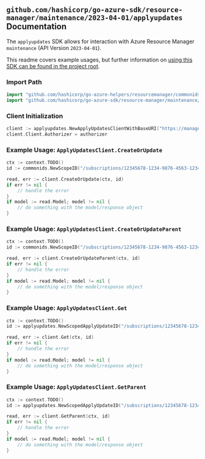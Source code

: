 
## `github.com/hashicorp/go-azure-sdk/resource-manager/maintenance/2023-04-01/applyupdates` Documentation

The `applyupdates` SDK allows for interaction with Azure Resource Manager `maintenance` (API Version `2023-04-01`).

This readme covers example usages, but further information on [using this SDK can be found in the project root](https://github.com/hashicorp/go-azure-sdk/tree/main/docs).

### Import Path

```go
import "github.com/hashicorp/go-azure-helpers/resourcemanager/commonids"
import "github.com/hashicorp/go-azure-sdk/resource-manager/maintenance/2023-04-01/applyupdates"
```


### Client Initialization

```go
client := applyupdates.NewApplyUpdatesClientWithBaseURI("https://management.azure.com")
client.Client.Authorizer = authorizer
```


### Example Usage: `ApplyUpdatesClient.CreateOrUpdate`

```go
ctx := context.TODO()
id := commonids.NewScopeID("/subscriptions/12345678-1234-9876-4563-123456789012/resourceGroups/some-resource-group")

read, err := client.CreateOrUpdate(ctx, id)
if err != nil {
	// handle the error
}
if model := read.Model; model != nil {
	// do something with the model/response object
}
```


### Example Usage: `ApplyUpdatesClient.CreateOrUpdateParent`

```go
ctx := context.TODO()
id := commonids.NewScopeID("/subscriptions/12345678-1234-9876-4563-123456789012/resourceGroups/some-resource-group")

read, err := client.CreateOrUpdateParent(ctx, id)
if err != nil {
	// handle the error
}
if model := read.Model; model != nil {
	// do something with the model/response object
}
```


### Example Usage: `ApplyUpdatesClient.Get`

```go
ctx := context.TODO()
id := applyupdates.NewScopedApplyUpdateID("/subscriptions/12345678-1234-9876-4563-123456789012/resourceGroups/some-resource-group", "applyUpdateName")

read, err := client.Get(ctx, id)
if err != nil {
	// handle the error
}
if model := read.Model; model != nil {
	// do something with the model/response object
}
```


### Example Usage: `ApplyUpdatesClient.GetParent`

```go
ctx := context.TODO()
id := applyupdates.NewScopedApplyUpdateID("/subscriptions/12345678-1234-9876-4563-123456789012/resourceGroups/some-resource-group", "applyUpdateName")

read, err := client.GetParent(ctx, id)
if err != nil {
	// handle the error
}
if model := read.Model; model != nil {
	// do something with the model/response object
}
```
